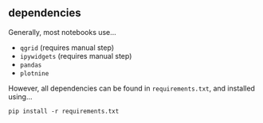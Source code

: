 dependencies
------------

Generally, most notebooks use...

* `qgrid` (requires manual step)
* `ipywidgets` (requires manual step)
* `pandas`
* `plotnine`

However, all dependencies can be found in `requirements.txt`, and installed using...

```
pip install -r requirements.txt
```
